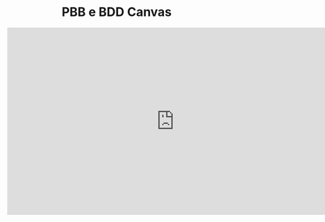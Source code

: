 <h1 align="center"><b>PBB e BDD Canvas</b></h1>

<iframe width="768" height="432" src="https://miro.com/app/board/uXjVPFFIyc4=/" frameborder="0" scrolling="no" allowfullscreen></iframe>
